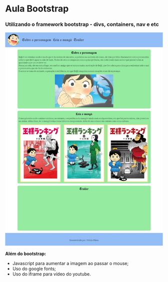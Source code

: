 # Aula Bootstrap

### Utilizando o framework bootstrap - divs, containers, nav e etc

![Print](img/print.jpeg)

**Além do bootstrap:**
- Javascript para aumentar a imagem ao passar o mouse;
- Uso do google fonts;
- Uso do iframe para vídeo do youtube.
